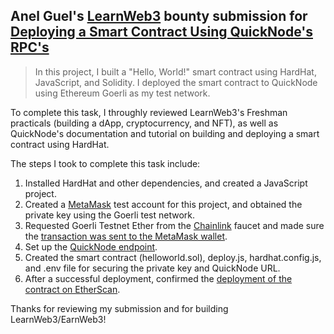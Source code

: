 ## Anel Guel's [LearnWeb3](https://learnweb3.io/) bounty submission for [Deploying a Smart Contract Using QuickNode's RPC's](https://learnweb3.io/bounties/9bff5d28-e773-4e7d-a32a-1306058af0f1)


>In this project, I built a "Hello, World!" smart contract using HardHat, JavaScript, and Solidity. I  deployed the smart contract to QuickNode using Ethereum Goerli as my test network.

To complete this task, I throughly reviewed LearnWeb3's Freshman practicals (building a dApp, cryptocurrency, and NFT), as well as QuickNode's documentation and tutorial on building and deploying a smart contract using HardHat.

The steps I took to complete this task include:
1. Installed HardHat and other dependencies, and created a JavaScript project.
2. Created a [MetaMask](https://github.com/anelguel/smart-contract-quicknode/blob/main/screenshots/MetaMask.png) test account for this project, and obtained the private key using the Goerli test network.
3. Requested Goerli Testnet Ether from the [Chainlink](https://faucets.chain.link/) faucet and made sure the [transaction was sent to the MetaMask wallet](https://github.com/anelguel/smart-contract-quicknode/blob/main/screenshots/Faucet.png).
4. Set up the [QuickNode endpoint](https://github.com/anelguel/smart-contract-quicknode/blob/main/screenshots/QuickNode.png).
5. Created the smart contract (helloworld.sol), deploy.js, hardhat.config.js, and .env file for securing the private key and QuickNode URL.
6. After a successful deployment, confirmed the [deployment of the contract on EtherScan](https://github.com/anelguel/smart-contract-quicknode/blob/main/screenshots/Etherscan.png).

Thanks for reviewing my submission and for building LearnWeb3/EarnWeb3!